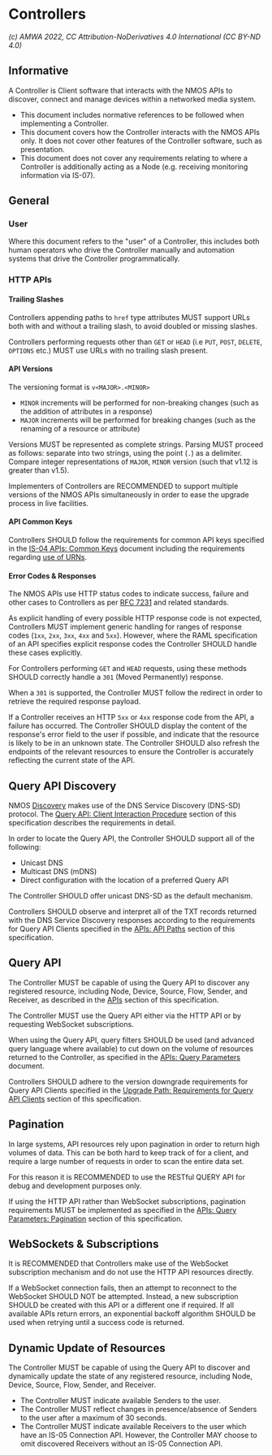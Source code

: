# Controllers

_(c) AMWA 2022, CC Attribution-NoDerivatives 4.0 International (CC BY-ND 4.0)_

## Informative

A Controller is Client software that interacts with the NMOS APIs to discover, connect and manage devices within a networked media system.

* This document includes normative references to be followed when implementing a Controller.
* This document covers how the Controller interacts with the NMOS APIs only.
  It does not cover other features of the Controller software, such as presentation.
* This document does not cover any requirements relating to where a Controller is additionally acting as a Node (e.g. receiving monitoring information via IS-07).

## General

### User

Where this document refers to the "user" of a Controller, this includes both human operators who drive the Controller manually and automation systems that drive the Controller programmatically.

### HTTP APIs

#### Trailing Slashes

Controllers appending paths to `href` type attributes MUST support URLs both with and without a trailing slash, to avoid doubled or missing slashes.

Controllers performing requests other than `GET` or `HEAD` (i.e `PUT`, `POST`, `DELETE`, `OPTIONS` etc.) MUST use URLs with no trailing slash present.

#### API Versions

The versioning format is `v<MAJOR>.<MINOR>`
* `MINOR` increments will be performed for non-breaking changes (such as the addition of attributes in a response)
* `MAJOR` increments will be performed for breaking changes (such as the renaming of a resource or attribute)

Versions MUST be represented as complete strings. Parsing MUST proceed as follows: separate into two strings, using the point (`.`) as a delimiter. Compare integer representations of `MAJOR`, `MINOR` version (such that v1.12 is greater than v1.5).

Implementers of Controllers are RECOMMENDED to support multiple versions of the NMOS APIs simultaneously in order to ease the upgrade process in live facilities.

#### API Common Keys

Controllers SHOULD follow the requirements for common API keys specified in the [IS-04 APIs: Common Keys](APIs%20-%20Common%20Keys.md) document including the requirements regarding [use of URNs](APIs%20-%20Common%20Keys.md#use-of-urns).

#### Error Codes & Responses

The NMOS APIs use HTTP status codes to indicate success, failure and other cases to Controllers as per [RFC 7231](https://tools.ietf.org/html/rfc7231) and related standards.

As explicit handling of every possible HTTP response code is not expected, Controllers MUST implement generic handling for ranges of response codes (`1xx`, `2xx`, `3xx`, `4xx` and `5xx`).
However, where the RAML specification of an API specifies explicit response codes the Controller SHOULD handle these cases explicitly.

For Controllers performing `GET` and `HEAD` requests, using these methods SHOULD correctly handle a `301` (Moved Permanently) response.

When a `301` is supported, the Controller MUST follow the redirect in order to retrieve the required response payload.

If a Controller receives an HTTP `5xx` or `4xx` response code from the API, a failure has occurred.
The Controller SHOULD display the content of the response's error field to the user if possible, and indicate that the resource is likely to be in an unknown state.
The Controller SHOULD also refresh the endpoints of the relevant resources to ensure the Controller is accurately reflecting the current state of the API.

## Query API Discovery	

NMOS [Discovery](Discovery.md) makes use of the DNS Service Discovery (DNS-SD) protocol. The [Query API: Client Interaction Procedure](Discovery%20-%20Registered%20Operation.md#client-interaction-procedure-1) section of this specification describes the requirements in detail.

In order to locate the Query API, the Controller SHOULD support all of the following:

* Unicast DNS
* Multicast DNS (mDNS)
* Direct configuration with the location of a preferred Query API

The Controller SHOULD offer unicast DNS-SD as the default mechanism. 

Controllers SHOULD observe and interpret all of the TXT records returned with the DNS Service Discovery responses according to the requirements for Query API Clients specified in the [APIs: API Paths](APIs.md#api-paths) section of this specification.

## Query API

The Controller MUST be capable of using the Query API to discover any registered resource, including Node, Device, Source, Flow, Sender, and Receiver,
as described in the [APIs](APIs.md) section of this specification.

The Controller MUST use the Query API either via the HTTP API or by requesting WebSocket subscriptions.

When using the Query API, query filters SHOULD be used (and advanced query language where available) to cut down on the volume of resources returned to the Controller, as specified in the [APIs: Query Parameters](APIs%20-%20Query%20Parameters.md) document.

Controllers SHOULD adhere to the version downgrade requirements for Query API Clients specified in the [Upgrade Path: Requirements for Query API Clients](Upgrade%20Path.md#requirements-for-query-api-clients) section of this specification.

## Pagination

In large systems, API resources rely upon pagination in order to return high volumes of data.
This can be both hard to keep track of for a client, and require a large number of requests in order to scan the entire data set.

For this reason it is RECOMMENDED to use the RESTful QUERY API for debug and development purposes only.

If using the HTTP API rather than WebSocket subscriptions, pagination requirements MUST be implemented as specified in the [APIs: Query Parameters: Pagination](APIs%20-%20Query%20Parameters.md#pagination) section of this specification.
	
## WebSockets & Subscriptions	

It is RECOMMENDED that Controllers make use of the WebSocket subscription mechanism and do not use the HTTP API resources directly.

If a WebSocket connection fails, then an attempt to reconnect to the WebSocket SHOULD NOT be attempted. Instead, a new subscription SHOULD be created with this API or a different one if required. If all available APIs return errors, an exponential backoff algorithm SHOULD be used when retrying until a success code is returned.

## Dynamic Update of Resources

The Controller MUST be capable of using the Query API to discover and dynamically update the state of any registered resource, including Node, Device, Source, Flow, Sender, and Receiver.

* The Controller MUST indicate available Senders to the user.
* The Controller MUST reflect changes in presence/absence of Senders to the user after a maximum of 30 seconds.
* The Controller MUST indicate available Receivers to the user which have an IS-05 Connection API.
  However, the Controller MAY choose to omit discovered Receivers without an IS-05 Connection API.
